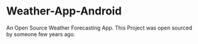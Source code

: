 # Weather-App-Android
An Open Source Weather Forecasting App. This Project was open sourced by someone few years ago.
